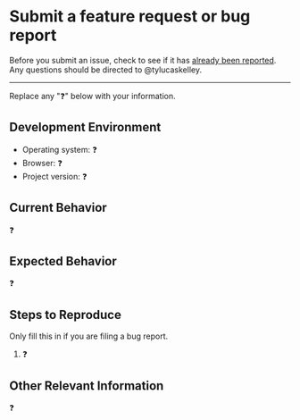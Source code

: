 # Submit a feature request or bug report

Before you submit an issue, check to see if it has [already been reported][1].
Any questions should be directed to @tylucaskelley.

---

Replace any ":question:" below with your information.

## Development Environment

- Operating system: :question:
- Browser: :question:
- Project version: :question:

## Current Behavior

:question:

## Expected Behavior

:question:

## Steps to Reproduce

Only fill this in if you are filing a bug report.

1. :question:

## Other Relevant Information

:question:

[1]: https://github.com/greylocklabs/http/issues
